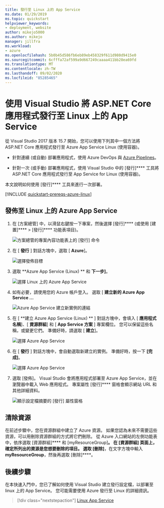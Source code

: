 ```yaml
---
title: 發行至 Linux 上的 App Service
ms.date: 01/29/2019
ms.topic: quickstart
helpviewer_keywords:
- deployment, website
author: mikejo5000
ms.author: mikejo
manager: jillfra
ms.workload:
- azure
ms.openlocfilehash: 5b0b45d586fb6eb89eb458329f611d980d9415e0
ms.sourcegitcommit: 6cfffa72af599a9d667249caaaa411bb28ea69fd
ms.translationtype: MT
ms.contentlocale: zh-TW
ms.lasthandoff: 09/02/2020
ms.locfileid: "85285465"
---
```

# <a name="publish-an-aspnet-core-app-to-app-service-on-linux-using-visual-studio"></a>使用 Visual Studio 將 ASP.NET Core 應用程式發行至 Linux 上的 App Service

從 Visual Studio 2017 版本 15.7 開始，您可以使用下列其中一個方法將 ASP.NET Core 應用程式發行至 Azure App Service Linux (使用容器)。

* 針對連續 (或自動) 部署應用程式，使用 Azure DevOps 與 [Azure Pipelines](https://docs.microsoft.com/azure/devops/pipelines/get-started-yaml?view=azdevops)。

* 針對一次 (或手動) 部署應用程式，使用 Visual Studio 中的 [發行]**** 工具將 ASP.NET Core 應用程式發行至 App Service for Linux (使用容器)。

本文說明如何使用 [發行]**** 工具來進行一次部署。

[!INCLUDE [quickstart-prereqs-azure-linux](includes/quickstart-prereqs-azure-linux.md)]

## <a name="publish-to-azure-app-service-on-linux"></a>發佈至 Linux 上的 Azure App Service

1. 在 [方案總管] 中，以滑鼠右鍵按一下專案，然後選擇 [發行]**** (或使用 [建置]**** > [發行]**** 功能表項目)。

    ![方案總管的專案內容功能表上的 [發行] 命令](../deployment/media/quickstart-publish.png "選擇 [發行]")

1. 在 [ **發行** ] 對話方塊中，選取 [ **Azure**]。

    ![選擇發佈目標](../deployment/media/quickstart-publish-azure-new.png)

1. 選取 **Azure App Service (Linux) ** 和 **下一步]**。

    ![選擇 Linux 上的 Azure App Service](../deployment/media/quickstart-publish-linux-select-azure-service.png)

1. 如有必要，請使用您的 Azure 帳戶登入。 選取 [ **建立新的 Azure App Service ...**

    ![Azure App Service 建立新實例的連結](../deployment/media/quickstart-publish-linux-create-new-link.png)

1. 在 [ **建立 Azure App Service (Linux) ** ] 對話方塊中，會填入 [ **應用程式名稱**]、[ **資源群組**] 和 [ **App Service 方案** ] 專案欄位。 您可以保留這些名稱，或變更它們。 準備好時，請選取 [ **建立**]。

    ![選擇 Azure App Service](../deployment/media/quickstart-publish-linux-create-new-dialog.png)

1. 在 [ **發行** ] 對話方塊中，會自動選取新建立的實例。 準備好時，按一下 **[完成]**。

    ![選擇 Azure App Service](../deployment/media/quickstart-publish-linux-select-instance.png)

1. 選取 [發佈]。 Visual Studio 會將應用程式部署至 Azure App Service，並在瀏覽器中載入 Web 應用程式。 專案屬性 [發行]**** 窗格會顯示網站 URL 和其他詳細資料。

    ![顯示設定檔摘要的 [發行] 屬性窗格](../deployment/media/quickstart-publish-linux-summary-page.png)

## <a name="clean-up-resources"></a>清除資源

在前述步驟中，您在資源群組中建立了 Azure 資源。 如果您認為未來不需要這些資源，可以用刪除資源群組的方式將它們刪除。
從 Azure 入口網站的左側功能表中，依序選取 [資源群組]**** 和 [myResourceGroup]****。
在 [資源群組] 頁面上，確定所列出的資源是您想要刪除的項目。
選取 [刪除]****，在文字方塊中輸入 **myResourceGroup**，然後再選取 [刪除]****。

## <a name="next-steps"></a>後續步驟

在本快速入門中，您已了解如何使用 Visual Studio 建立發行設定檔，以部署至 linux 上的 App Service。 您可能需要使用 Azure 發行至 Linux 的詳細資訊。

> [!div class="nextstepaction"]
> [Linux App Service](/azure/app-service/containers/app-service-linux-intro)
